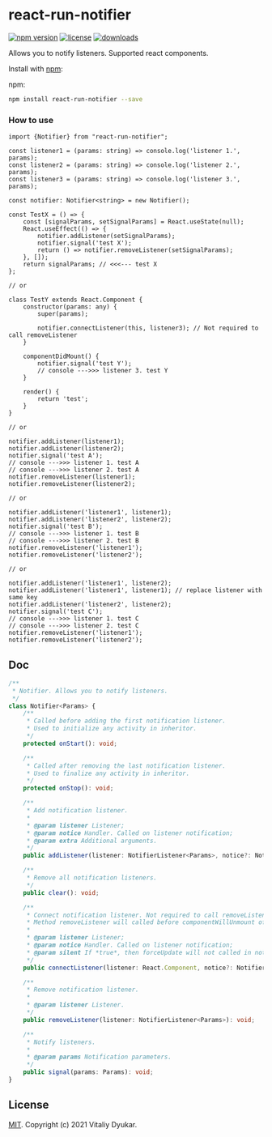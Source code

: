 react-run-notifier
===========

[![npm version][npm-image]][npm-url] [![license][license-image]][license-url] [![downloads][downloads-image]][downloads-url]

Allows you to notify listeners. Supported react components.

Install with [npm](https://www.npmjs.com/):

npm:
```sh
npm install react-run-notifier --save
```

### How to use

```tsx
import {Notifier} from "react-run-notifier";

const listener1 = (params: string) => console.log('listener 1.', params);
const listener2 = (params: string) => console.log('listener 2.', params);
const listener3 = (params: string) => console.log('listener 3.', params);

const notifier: Notifier<string> = new Notifier();

const TestX = () => {
    const [signalParams, setSignalParams] = React.useState(null);
    React.useEffect(() => {
        notifier.addListener(setSignalParams);
        notifier.signal('test X');
        return () => notifier.removeListener(setSignalParams);
    }, []);
    return signalParams; // <<<--- test X
};

// or

class TestY extends React.Component {
    constructor(params: any) {
        super(params);

        notifier.connectListener(this, listener3); // Not required to call removeListener
    }

    componentDidMount() {
        notifier.signal('test Y');
        // console --->>> listener 3. test Y
    }

    render() {
        return 'test';
    }
}

// or

notifier.addListener(listener1);
notifier.addListener(listener2);
notifier.signal('test A');
// console --->>> listener 1. test A
// console --->>> listener 2. test A
notifier.removeListener(listener1);
notifier.removeListener(listener2);

// or

notifier.addListener('listener1', listener1);
notifier.addListener('listener2', listener2);
notifier.signal('test B');
// console --->>> listener 1. test B
// console --->>> listener 2. test B
notifier.removeListener('listener1');
notifier.removeListener('listener2');

// or

notifier.addListener('listener1', listener2);
notifier.addListener('listener1', listener1); // replace listener with same key
notifier.addListener('listener2', listener2);
notifier.signal('test C');
// console --->>> listener 1. test C
// console --->>> listener 2. test C
notifier.removeListener('listener1');
notifier.removeListener('listener2');
```

## Doc
```ts
/**
 * Notifier. Allows you to notify listeners.
 */
class Notifier<Params> {
    /**
     * Called before adding the first notification listener.
     * Used to initialize any activity in inheritor.
     */
    protected onStart(): void;

    /**
     * Called after removing the last notification listener.
     * Used to finalize any activity in inheritor.
     */
    protected onStop(): void;

    /**
     * Add notification listener.
     *
     * @param listener Listener;
     * @param notice Handler. Called on listener notification;
     * @param extra Additional arguments.
     */
    public addListener(listener: NotifierListener<Params>, notice?: NotifierNotice<Params>, ...extra: any): void;

    /**
     * Remove all notification listeners.
     */
    public clear(): void;

    /**
     * Connect notification listener. Not required to call removeListener.
     * Method removeListener will called before componentWillUnmount of notification react-listener.
     *
     * @param listener Listener;
     * @param notice Handler. Called on listener notification;
     * @param silent If *true*, then forceUpdate will not called in notification react-listener.
     */
    public connectListener(listener: React.Component, notice?: NotifierNotice<Params>, silent?: boolean): void;

    /**
     * Remove notification listener.
     *
     * @param listener Listener.
     */
    public removeListener(listener: NotifierListener<Params>): void;

    /**
     * Notify listeners.
     *
     * @param params Notification parameters.
     */
    public signal(params: Params): void;
}

```

## License

[MIT](LICENSE). Copyright (c) 2021 Vitaliy Dyukar.

[npm-image]: https://img.shields.io/npm/v/react-run-notifier.svg?style=flat-square
[npm-url]: https://npmjs.org/package/react-run-notifier
[license-image]: https://img.shields.io/npm/l/react-run-notifier.svg?style=flat-square
[license-url]: https://npmjs.org/package/react-run-notifier
[downloads-image]: http://img.shields.io/npm/dm/react-run-notifier.svg?style=flat-square
[downloads-url]: https://npmjs.org/package/react-run-notifier